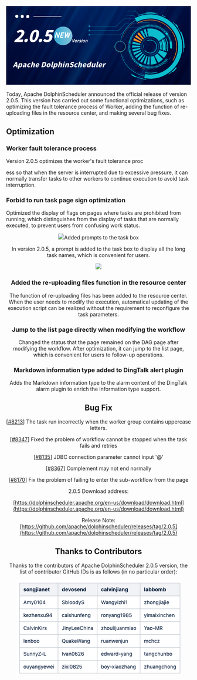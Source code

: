 <div align=center>
<img src="/img/2022-3-7/1.png"/>
</div>

Today, Apache DolphinScheduler announced the official release of version 2.0.5. This version has carried out some functional optimizations, such as optimizing the fault tolerance process of Worker, adding the function of re-uploading files in the resource center, and making several bug fixes.

## Optimization

### Worker fault tolerance process

Version 2.0.5 optimizes the worker's fault tolerance proc

ess so that when the server is interrupted due to excessive pressure, it can normally transfer tasks to other workers to continue execution to avoid task interruption.

### Forbid to run task page sign optimization

Optimized the display of flags on pages where tasks are prohibited from running, which distinguishes from the display of tasks that are normally executed, to prevent users from confusing work status.

<div align=center>
<img src="/img/2022-3-7/2.png/>
</div>

### Added prompts to the task box
In version 2.0.5, a prompt is added to the task box to display all the long task names, which is convenient for users.

<div align=center>
<img src="/img/2022-3-7/3.png"/>
</div>


### Added the re-uploading files function in the resource center

The function of re-uploading files has been added to the resource center. When the user needs to modify the execution, automatical updating of the execution script can be realized without the requirement to reconfigure the task parameters.

### Jump to the list page directly when modifying the workflow

Changed the status that the page remained on the DAG page after modifying the workflow. After optimization, it can jump to the list page, which is convenient for users to follow-up operations.

### Markdown information type added to DingTalk alert plugin

Adds the Markdown information type to the alarm content of the DingTalk alarm plugin to enrich the information type support.

## Bug Fix

[[#8213](https://github.com/apache/dolphinscheduler/issues/8213)] The task run incorrectly when the worker group contains uppercase letters.

[[#8347](https://github.com/apache/dolphinscheduler/pull/8347)] Fixed the problem of workflow cannot be stopped when the task fails and retries

[[#8135](https://github.com/apache/dolphinscheduler/issues/8135)] JDBC connection parameter cannot input '@'

[[#8367](https://github.com/apache/dolphinscheduler/issues/8367)] Complement may not end normally

[[#8170](https://github.com/apache/dolphinscheduler/issues/8170)] Fix the problem of failing to enter the sub-workflow from the page

2.0.5 Download address:

[https://dolphinscheduler.apache.org/en-us/download/download.html](https://dolphinscheduler.apache.org/en-us/download/download.html)

Release Note: [https://github.com/apache/dolphinscheduler/releases/tag/2.0.5](https://github.com/apache/dolphinscheduler/releases/tag/2.0.5)

## Thanks to Contributors

Thanks to the contributors of Apache DolphinScheduler 2.0.5 version, the list of contributor GitHub IDs is as follows (in no particular order):

<div align=center>
<img src="/img/2022-3-7/4.png"/>
</div>
